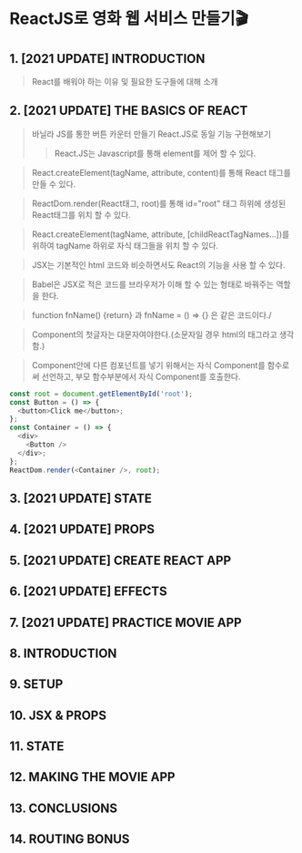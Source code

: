 # ReactJS로 영화 웹 서비스 만들기🎬

## 1. [2021 UPDATE] INTRODUCTION

> React를 배워야 하는 이유 및 필요한 도구들에 대해 소개

## 2. [2021 UPDATE] THE BASICS OF REACT

> 바닐라 JS를 통한 버튼 카운터 만들기
> React.JS로 동일 기능 구현해보기
>
> > React.JS는 Javascript를 통해 element를 제어 할 수 있다.

> React.createElement(tagName, attribute, content)를 통해 React 태그를 만들 수 있다.

> ReactDom.render(React태그, root)를 통해 id="root" 태그 하위에 생성된 React태그를 위치 할 수 있다.

> React.createElement(tagName, attribute, [childReactTagNames...])를 위하여 tagName 하위로 자식 태그들을 위치 할 수 있다.

> JSX는 기본적인 html 코드와 비슷하면서도 React의 기능을 사용 할 수 있다.

> Babel은 JSX로 적은 코드를 브라우저가 이해 할 수 있는 형태로 바꿔주는 역할을 한다.

> function fnName() {return} 과 fnName = () => {} 은 같은 코드이다./

> Component의 첫글자는 대문자여야한다.(소문자일 경우 html의 태그라고 생각함.)

> Component안에 다른 컴포넌트를 넣기 위해서는 자식 Component를 함수로써 선언하고, 부모 함수부분에서 자식 Component를 호출한다.<br/>

```javascript
const root = document.getElementById('root');
const Button = () => {
  <button>Click me</button>;
};
const Container = () => {
  <div>
    <Button />
  </div>;
};
ReactDom.render(<Container />, root);
```

## 3. [2021 UPDATE] STATE

## 4. [2021 UPDATE] PROPS

## 5. [2021 UPDATE] CREATE REACT APP

## 6. [2021 UPDATE] EFFECTS

## 7. [2021 UPDATE] PRACTICE MOVIE APP

## 8. INTRODUCTION

## 9. SETUP

## 10. JSX & PROPS

## 11. STATE

## 12. MAKING THE MOVIE APP

## 13. CONCLUSIONS

## 14. ROUTING BONUS
